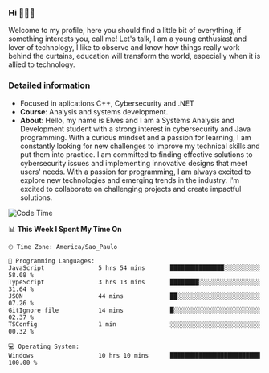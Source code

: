


### Hi 🙋🏽‍♂️

Welcome to my profile, here you should find a little bit of everything, if something interests you, call me! Let's talk,
I am a young enthusiast and lover of technology, I like to observe and know how things really work behind the curtains, 
education will transform the world, especially when it is allied to technology.

### Detailed information
* Focused in aplications C++, Cybersecurity and .NET
* **Course**: Analysis and systems development.
* **About**: Hello, my name is Elves and I am a Systems Analysis and Development student with a strong interest in cybersecurity and Java programming. With a curious mindset and a passion for learning, I am constantly looking for new challenges to improve my technical skills and put them into practice. I am committed to finding effective solutions to cybersecurity issues and implementing innovative designs that meet users' needs. With a passion for programming, I am always excited to explore new technologies and emerging trends in the industry. I'm excited to collaborate on challenging projects and create impactful solutions.

<!--START_SECTION:waka-->
![Code Time](http://img.shields.io/badge/Code%20Time-142%20hrs%2057%20mins-blue)

📊 **This Week I Spent My Time On** 

```text
🕑︎ Time Zone: America/Sao_Paulo

💬 Programming Languages: 
JavaScript               5 hrs 54 mins       ███████████████░░░░░░░░░░   58.08 % 
TypeScript               3 hrs 13 mins       ████████░░░░░░░░░░░░░░░░░   31.64 % 
JSON                     44 mins             ██░░░░░░░░░░░░░░░░░░░░░░░   07.26 % 
GitIgnore file           14 mins             █░░░░░░░░░░░░░░░░░░░░░░░░   02.37 % 
TSConfig                 1 min               ░░░░░░░░░░░░░░░░░░░░░░░░░   00.32 % 

💻 Operating System: 
Windows                  10 hrs 10 mins      █████████████████████████   100.00 % 
```


<!--END_SECTION:waka-->


